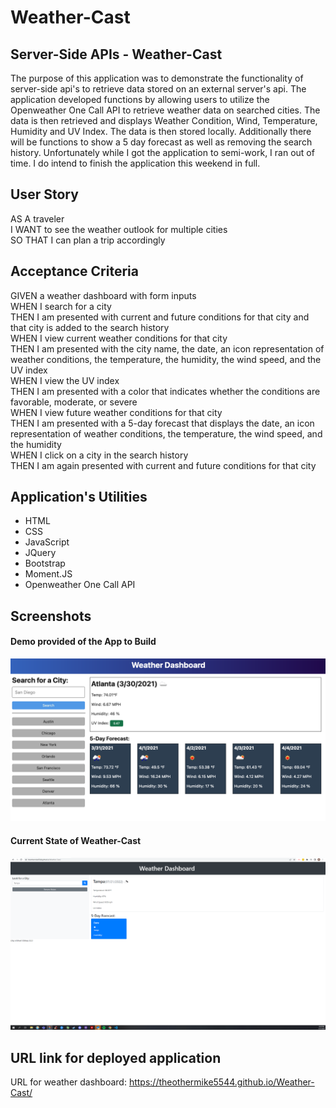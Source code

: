 # Weather-Cast

## Server-Side APIs - Weather-Cast
The purpose of this application was to demonstrate the functionality of server-side api's to retrieve data stored on an external server's api. The application developed functions by allowing users to utilize the Openweather One Call API to retrieve weather data on searched cities. The data is then retrieved and displays Weather Condition, Wind, Temperature, Humidity and UV Index. The data is then stored locally. Additionally there will be functions to show a 5 day forecast as well as removing the search history. Unfortunately while I got the application to semi-work, I ran out of time. I do intend to finish the application this weekend in full.

## User Story

AS A traveler   </br>
I WANT to see the weather outlook for multiple cities  </br>
SO THAT I can plan a trip accordingly  </br>

## Acceptance Criteria
GIVEN a weather dashboard with form inputs  </br>
WHEN I search for a city  </br>
THEN I am presented with current and future conditions for that city and that city is added to the search history  </br>
WHEN I view current weather conditions for that city  </br>
THEN I am presented with the city name, the date, an icon representation of weather conditions, the temperature, the humidity, the wind speed, and the UV index  </br>
WHEN I view the UV index  </br>
THEN I am presented with a color that indicates whether the conditions are favorable, moderate, or severe  </br>
WHEN I view future weather conditions for that city  </br>
THEN I am presented with a 5-day forecast that displays the date, an icon representation of weather conditions, the temperature, the wind speed, and the humidity  </br>
WHEN I click on a city in the search history  </br>
THEN I am again presented with current and future conditions for that city  </br>

## Application's Utilities
- HTML
- CSS
- JavaScript
- JQuery
- Bootstrap
- Moment.JS
- Openweather One Call API

## Screenshots

#### Demo provided of the App to Build
![This is a Demo of what Weather-Cast should look like provided by Boot Camp Spot](demo.png)
#### Current State of Weather-Cast
![This is a screenshot of the Weather-Cast deployed live on GitHub Pages Semi-Working in its current state!](Screenshot.png)

## URL link for deployed application
URL for weather dashboard: https://theothermike5544.github.io/Weather-Cast/